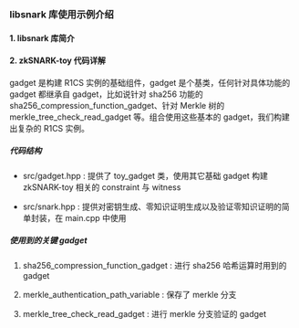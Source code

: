 ### libsnark 库使用示例介绍

#### 1. libsnark 库简介

#### 2. zkSNARK-toy 代码详解

gadget 是构建 R1CS 实例的基础组件，gadget 是个基类，任何针对具体功能的 gadget 都继承自 gadget，比如说针对 sha256 功能的 sha256_compression_function_gadget、针对 Merkle 树的 merkle_tree_check_read_gadget 等。组合使用这些基本的 gadget，我们构建出复杂的 R1CS 实例。

##### 代码结构

- src/gadget.hpp : 提供了 toy_gadget 类，使用其它基础 gadget 构建 zkSNARK-toy 相关的 constraint 与 witness

- src/snark.hpp : 提供对密钥生成、零知识证明生成以及验证零知识证明的简单封装，在 main.cpp 中使用

##### 使用到的关键 gadget

1. sha256_compression_function_gadget : 进行 sha256 哈希运算时用到的 gadget

2. merkle_authentication_path_variable : 保存了 merkle 分支

3. merkle_tree_check_read_gadget : 进行 merkle 分支验证的 gadget

